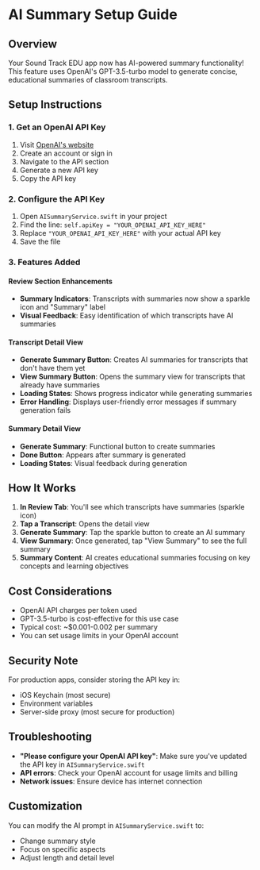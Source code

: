 # AI Summary Setup Guide

## Overview
Your Sound Track EDU app now has AI-powered summary functionality! This feature uses OpenAI's GPT-3.5-turbo model to generate concise, educational summaries of classroom transcripts.

## Setup Instructions

### 1. Get an OpenAI API Key
1. Visit [OpenAI's website](https://platform.openai.com/)
2. Create an account or sign in
3. Navigate to the API section
4. Generate a new API key
5. Copy the API key

### 2. Configure the API Key
1. Open `AISummaryService.swift` in your project
2. Find the line: `self.apiKey = "YOUR_OPENAI_API_KEY_HERE"`
3. Replace `"YOUR_OPENAI_API_KEY_HERE"` with your actual API key
4. Save the file

### 3. Features Added

#### Review Section Enhancements
- **Summary Indicators**: Transcripts with summaries now show a sparkle icon and "Summary" label
- **Visual Feedback**: Easy identification of which transcripts have AI summaries

#### Transcript Detail View
- **Generate Summary Button**: Creates AI summaries for transcripts that don't have them yet
- **View Summary Button**: Opens the summary view for transcripts that already have summaries
- **Loading States**: Shows progress indicator while generating summaries
- **Error Handling**: Displays user-friendly error messages if summary generation fails

#### Summary Detail View
- **Generate Summary**: Functional button to create summaries
- **Done Button**: Appears after summary is generated
- **Loading States**: Visual feedback during generation

## How It Works

1. **In Review Tab**: You'll see which transcripts have summaries (sparkle icon)
2. **Tap a Transcript**: Opens the detail view
3. **Generate Summary**: Tap the sparkle button to create an AI summary
4. **View Summary**: Once generated, tap "View Summary" to see the full summary
5. **Summary Content**: AI creates educational summaries focusing on key concepts and learning objectives

## Cost Considerations
- OpenAI API charges per token used
- GPT-3.5-turbo is cost-effective for this use case
- Typical cost: ~$0.001-0.002 per summary
- You can set usage limits in your OpenAI account

## Security Note
For production apps, consider storing the API key in:
- iOS Keychain (most secure)
- Environment variables
- Server-side proxy (most secure for production)

## Troubleshooting
- **"Please configure your OpenAI API key"**: Make sure you've updated the API key in `AISummaryService.swift`
- **API errors**: Check your OpenAI account for usage limits and billing
- **Network issues**: Ensure device has internet connection

## Customization
You can modify the AI prompt in `AISummaryService.swift` to:
- Change summary style
- Focus on specific aspects
- Adjust length and detail level
